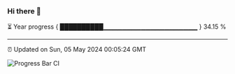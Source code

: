 ### Hi there 👋

⏳ Year progress { ██████████▁▁▁▁▁▁▁▁▁▁▁▁▁▁▁▁▁▁▁▁ } 34.15 %

---

⏰ Updated on Sun, 05 May 2024 00:05:24 GMT

![Progress Bar CI](https://github.com/liununu/liununu/workflows/Progress%20Bar%20CI/badge.svg)
